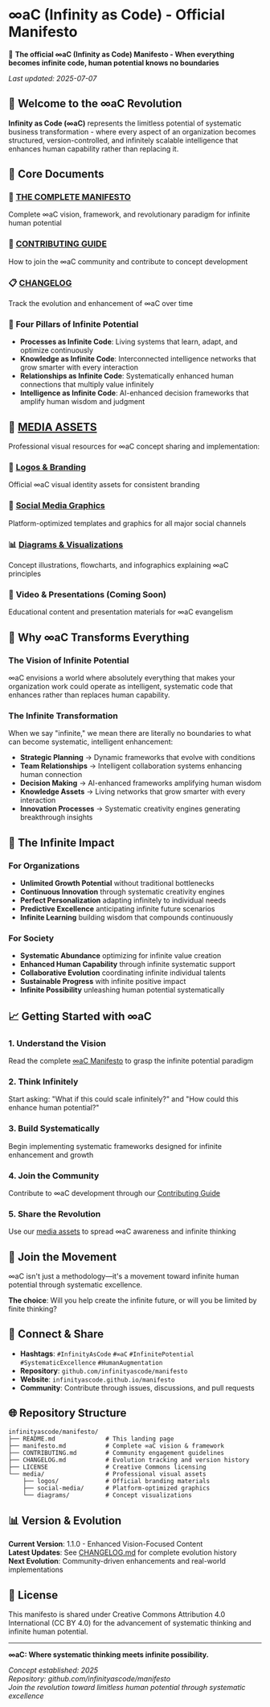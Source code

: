 # ∞aC (Infinity as Code) - Official Manifesto

🚀 **The official ∞aC (Infinity as Code) Manifesto - When everything becomes infinite code, human potential knows no boundaries**

*Last updated: 2025-07-07*

## 🌟 Welcome to the ∞aC Revolution

**Infinity as Code (∞aC)** represents the limitless potential of systematic business transformation - where every aspect of an organization becomes structured, version-controlled, and infinitely scalable intelligence that enhances human capability rather than replacing it.

## 📖 Core Documents

### 🎯 **[THE COMPLETE MANIFESTO](manifesto.md)**
Complete ∞aC vision, framework, and revolutionary paradigm for infinite human potential

### 🤝 **[CONTRIBUTING GUIDE](CONTRIBUTING.md)**
How to join the ∞aC community and contribute to concept development

### 📋 **[CHANGELOG](CHANGELOG.md)**
Track the evolution and enhancement of ∞aC over time

### 🔄 **Four Pillars of Infinite Potential**
- **Processes as Infinite Code**: Living systems that learn, adapt, and optimize continuously
- **Knowledge as Infinite Code**: Interconnected intelligence networks that grow smarter with every interaction  
- **Relationships as Infinite Code**: Systematically enhanced human connections that multiply value infinitely
- **Intelligence as Infinite Code**: AI-enhanced decision frameworks that amplify human wisdom and judgment

## 🎨 **[MEDIA ASSETS](media/)**

Professional visual resources for ∞aC concept sharing and implementation:

### 📁 **[Logos & Branding](media/logos/)**
Official ∞aC visual identity assets for consistent branding

### 📱 **[Social Media Graphics](media/social-media/)**
Platform-optimized templates and graphics for all major social channels

### 📊 **[Diagrams & Visualizations](media/diagrams/)**
Concept illustrations, flowcharts, and infographics explaining ∞aC principles

### 🎥 **Video & Presentations** (Coming Soon)
Educational content and presentation materials for ∞aC evangelism

## 🚀 Why ∞aC Transforms Everything

### The Vision of Infinite Potential
∞aC envisions a world where absolutely everything that makes your organization work could operate as intelligent, systematic code that enhances rather than replaces human capability.

### The Infinite Transformation
When we say "infinite," we mean there are literally no boundaries to what can become systematic, intelligent enhancement:

- **Strategic Planning** → Dynamic frameworks that evolve with conditions
- **Team Relationships** → Intelligent collaboration systems enhancing human connection
- **Decision Making** → AI-enhanced frameworks amplifying human wisdom
- **Knowledge Assets** → Living networks that grow smarter with every interaction
- **Innovation Processes** → Systematic creativity engines generating breakthrough insights

## 🎯 The Infinite Impact

### For Organizations
- **Unlimited Growth Potential** without traditional bottlenecks
- **Continuous Innovation** through systematic creativity engines
- **Perfect Personalization** adapting infinitely to individual needs
- **Predictive Excellence** anticipating infinite future scenarios
- **Infinite Learning** building wisdom that compounds continuously

### For Society
- **Systematic Abundance** optimizing for infinite value creation
- **Enhanced Human Capability** through infinite systematic support
- **Collaborative Evolution** coordinating infinite individual talents
- **Sustainable Progress** with infinite positive impact
- **Infinite Possibility** unleashing human potential systematically

## 📈 Getting Started with ∞aC

### 1. **Understand the Vision**
Read the complete [∞aC Manifesto](manifesto.md) to grasp the infinite potential paradigm

### 2. **Think Infinitely**
Start asking: "What if this could scale infinitely?" and "How could this enhance human potential?"

### 3. **Build Systematically**
Begin implementing systematic frameworks designed for infinite enhancement and growth

### 4. **Join the Community**
Contribute to ∞aC development through our [Contributing Guide](CONTRIBUTING.md)

### 5. **Share the Revolution**
Use our [media assets](media/) to spread ∞aC awareness and infinite thinking

## 🤝 Join the Movement

∞aC isn't just a methodology—it's a movement toward infinite human potential through systematic excellence.

**The choice**: Will you help create the infinite future, or will you be limited by finite thinking?

## 📱 Connect & Share

- **Hashtags**: `#InfinityAsCode` `#∞aC` `#InfinitePotential` `#SystematicExcellence` `#HumanAugmentation`
- **Repository**: `github.com/infinityascode/manifesto`
- **Website**: `infinityascode.github.io/manifesto`
- **Community**: Contribute through issues, discussions, and pull requests

## 🌐 Repository Structure

```
infinityascode/manifesto/
├── README.md              # This landing page
├── manifesto.md           # Complete ∞aC vision & framework
├── CONTRIBUTING.md        # Community engagement guidelines
├── CHANGELOG.md           # Evolution tracking and version history
├── LICENSE                # Creative Commons licensing
└── media/                 # Professional visual assets
    ├── logos/             # Official branding materials
    ├── social-media/      # Platform-optimized graphics
    └── diagrams/          # Concept visualizations
```

## 📊 Version & Evolution

**Current Version**: 1.1.0 - Enhanced Vision-Focused Content  
**Latest Updates**: See [CHANGELOG.md](CHANGELOG.md) for complete evolution history  
**Next Evolution**: Community-driven enhancements and real-world implementations

## 📜 License

This manifesto is shared under Creative Commons Attribution 4.0 International (CC BY 4.0) for the advancement of systematic thinking and infinite human potential.

---

**∞aC: Where systematic thinking meets infinite possibility.**

*Concept established: 2025*  
*Repository: github.com/infinityascode/manifesto*  
*Join the revolution toward limitless human potential through systematic excellence*
